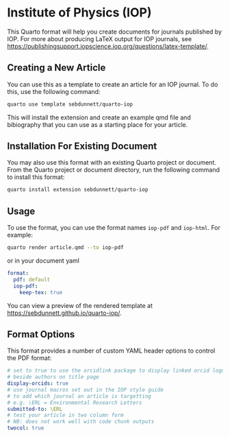 # Institute of Physics (IOP)

This Quarto format will help you create documents for journals published by IOP. For more about producing LaTeX output for IOP journals, see <https://publishingsupport.iopscience.iop.org/questions/latex-template/>.

## Creating a New Article

You can use this as a template to create an article for an IOP journal. To do this, use the following command:

```bash
quarto use template sebdunnett/quarto-iop
```

This will install the extension and create an example qmd file and bibiography that you can use as a starting place for your article.

## Installation For Existing Document

You may also use this format with an existing Quarto project or document. From the Quarto project or document directory, run the following command to install this format:

```bash
quarto install extension sebdunnett/quarto-iop
```

## Usage

To use the format, you can use the format names `iop-pdf` and `iop-html`. For example:

```bash
quarto render article.qmd --to iop-pdf
```

or in your document yaml

```yaml
format:
  pdf: default
  iop-pdf:
    keep-tex: true    
```

You can view a preview of the rendered template at <https://sebdunnett.github.io/quarto-iop/>.

## Format Options

This format provides a number of custom YAML header options to control the PDF format:

```yaml
# set to true to use the orcidlink package to display linked orcid logos
# beside authors on title page
display-orcids: true
# use journal macros set out in the IOP style guide
# to add which journal an article is targetting
# e.g. \ERL = Environmental Research Letters
submitted-to: \ERL
# test your article in two column form
# NB: does not work well with code chunk outputs
twocol: true
```
